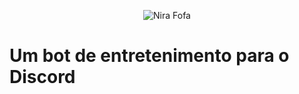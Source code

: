 <p align="center">
  <img src="https://i.postimg.cc/t4VwKg9H/nirapcsentada-removebg-preview.png" title="Nira Fofa" />
  <h1>Um bot de entretenimento para o Discord</h1>
</p>
